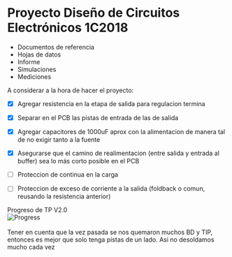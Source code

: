 # Proyecto Diseño de Circuitos Electrónicos 1C2018


- Documentos de referencia
- Hojas de datos
- Informe
- Simulaciones
- Mediciones

A considerar a la hora de hacer el proyecto:

- [X] Agregar resistencia en la etapa de salida para regulacion termina

- [X] Separar en el PCB las pistas de entrada de las de salida

- [X] Agregar capacitores de 1000uF aprox con la alimentacion de manera tal de no exigir tanto a la fuente

- [X] Asegurarse que el camino de realimentacion (entre salida y entrada al buffer) sea lo más corto posible en el PCB

- [ ] Proteccion de continua en la carga

- [ ] Proteccion de exceso de corriente a la salida (foldback o comun, reusando la resistencia anterior)


Progreso de TP V2.0<br />
![Progress](http://progressed.io/bar/32)<br />
<br />
Tener en cuenta que la vez pasada se nos quemaron muchos BD y TIP, entonces es mejor que solo tenga pistas de un lado. Asi no desoldamos mucho cada vez<br />
